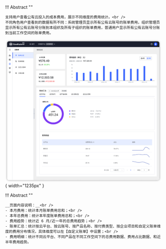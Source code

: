 !!! Abstract ""

    支持用户查看公有云投入的成本费用，展示不同维度的费用统计。<br />
    不同角色用户查看到的数据有所不同：系统管理员显示所有公有云账号的账单费用，组织管理员显示所有公有云账号分账到本组织及所有子组织的账单费用，普通用户显示所有公有云账号分账到当前工作空间的账单费用。

![账单总览页面](../../img/finance-management/bill_overview/账单总览页面.png){ width="1235px" }

!!! Abstract ""

    __页面内容说明：__<br />
    - 本月费用：统计本月账单费用总和；<br />
    - 本年总费用：统计本年度账单费用总和；<br />
    - 费用趋势：统计近 6 月/近一年的总费用趋势；<br />
    - 账单汇总：统计按云平台、按云账号、按产品名称、按付费类型、按企业项目和自定义账单维度的费用分布情况，具体维度可以在【自定义账单】中设置；<br />
    - 费用明细：统计不同云平台、不同产品在不同工作空间下的总费用数据、费用占比数据、和近半年费用趋势。
